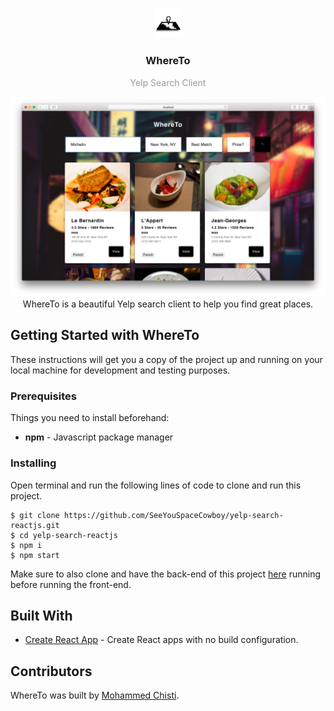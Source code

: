 <p align="center">
  <img
    src="logo.png"
    alt="WhereTo"
    width="45" />
</p>
<h3 align="center">
  WhereTo
</h3>
<p align="center" style="color: #999;">Yelp Search Client</p>

<p align="center">
  <img
    src="whereto-thumb.png"
    alt="Screenshot of WhereTo"
    width="700" />
    </br>
    WhereTo is a beautiful Yelp search client to help you find great places.
</p>

## Getting Started with WhereTo
These instructions will get you a copy of the project up and running on your local machine for development and testing purposes.

### Prerequisites
Things you need to install beforehand:
* **npm** - Javascript package manager

### Installing

Open terminal and run the following lines of code to clone and run this project.

 ```shell
 $ git clone https://github.com/SeeYouSpaceCowboy/yelp-search-reactjs.git
 $ cd yelp-search-reactjs
 $ npm i
 $ npm start
 ```
Make sure to also clone and have the back-end of this project [here](https://github.com/SeeYouSpaceCowboy/yelp-search-nodejs.git) running before running the front-end.

## Built With
* [Create React App](https://github.com/facebookincubator/create-react-app) - Create React apps with no build configuration.

## Contributors
WhereTo was built by [Mohammed Chisti](http://mohammedchisti.com).
